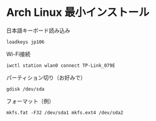 # Arch Linux 最小インストール
日本語キーボード読み込み

`loadkeys jp106`

Wi-Fi接続

`iwctl station wlan0 connect TP-Link_079E`

パーティション切り（お好みで）

`gdisk /dev/sda`

フォーマット（例）

`
mkfs.fat -F32 /dev/sda1
mkfs.ext4 /dev/sda2
`
